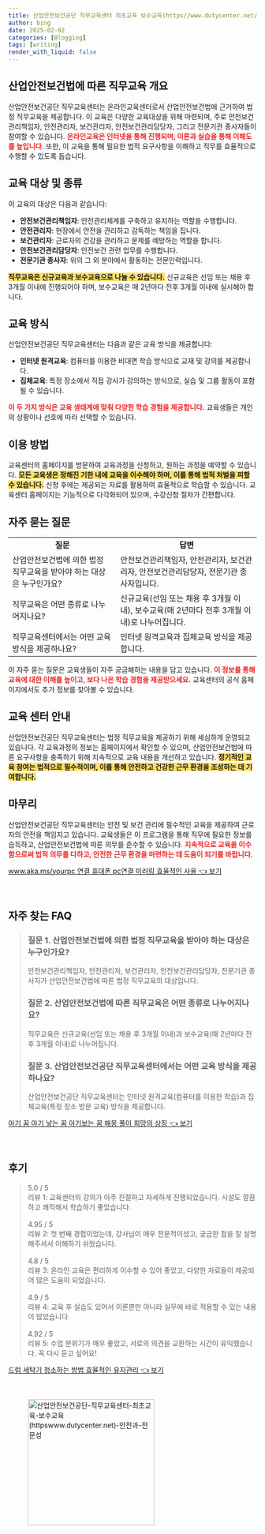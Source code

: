 ```yaml
---
title: 산업안전보건공단 직무교육센터 최초교육 보수교육(https//www.dutycenter.net/) 안전과 전문성
author: bing
date: 2025-02-02
categories: [Blogging]
tags: [writing]
render_with_liquid: false
---
```



<h2 id='산업안전보건법에 따른 직무교육 개요'>산업안전보건법에 따른 직무교육 개요</h2>

<p>산업안전보건공단 직무교육센터는 온라인교육센터로서 산업안전보건법에 근거하여 법정 직무교육을 제공합니다. 이 교육은 다양한 교육대상을 위해 마련되며, 주로 안전보건관리책임자, 안전관리자, 보건관리자, 안전보건관리담당자, 그리고 전문기관 종사자들이 참여할 수 있습니다. <b><span style="color: #ee2323;">온라인교육은 인터넷을 통해 진행되며, 이론과 실습을 통해 이해도를 높입니다.</span></b> 또한, 이 교육을 통해 필요한 법적 요구사항을 이해하고 직무를 효율적으로 수행할 수 있도록 돕습니다.</p>

<h2 id='교육 대상 및 종류'>교육 대상 및 종류</h2>

<p>이 교육의 대상은 다음과 같습니다:</p>

<ul>
    <li><b>안전보건관리책임자</b>: 안전관리체계를 구축하고 유지하는 역할을 수행합니다.</li>
    <li><b>안전관리자</b>: 현장에서 안전을 관리하고 감독하는 책임을 집니다.</li>
    <li><b>보건관리자</b>: 근로자의 건강을 관리하고 문제를 예방하는 역할을 합니다.</li>
    <li><b>안전보건관리담당자</b>: 안전보건 관련 업무를 수행합니다.</li>
    <li><b>전문기관 종사자</b>: 위의 그 외 분야에서 활동하는 전문인력입니다.</li>
</ul>

<p><b><span style="background-color: #ffe066;">직무교육은 신규교육과 보수교육으로 나눌 수 있습니다.</span></b> 신규교육은 선임 또는 채용 후 3개월 이내에 진행되어야 하며, 보수교육은 매 2년마다 전후 3개월 이내에 실시해야 합니다.</p>

<h2 id='교육 방식'>교육 방식</h2>

<p>산업안전보건공단 직무교육센터는 다음과 같은 교육 방식을 제공합니다:</p>

<ul>
    <li><b>인터넷 원격교육</b>: 컴퓨터를 이용한 비대면 학습 방식으로 교재 및 강의를 제공합니다.</li>
    <li><b>집체교육</b>: 특정 장소에서 직접 강사가 강의하는 방식으로, 실습 및 그룹 활동이 포함될 수 있습니다.</li>
</ul>

<p><b><span style="color: #ee2323;">이 두 가지 방식은 교육 생태계에 맞춰 다양한 학습 경험을 제공합니다.</span></b> 교육생들은 개인의 상황이나 선호에 따라 선택할 수 있습니다.</p>

<h2 id='이용 방법'>이용 방법</h2>

<p>교육센터의 홈페이지를 방문하여 교육과정을 신청하고, 원하는 과정을 예약할 수 있습니다. <b><span style="background-color: #ffe066;">모든 교육생은 정해진 기한 내에 교육을 이수해야 하며, 이를 통해 법적 처벌을 피할 수 있습니다.</span></b> 신청 후에는 제공되는 자료를 활용하여 효율적으로 학습할 수 있습니다. 교육센터 홈페이지는 기능적으로 다각화되어 있으며, 수강신청 절차가 간편합니다.</p>

<h2 id='자주 묻는 질문'>자주 묻는 질문</h2>

<table>
    <tr>
        <td style="text-align: center; height: 17px;"><b>질문</b></td>
        <td style="text-align: center; height: 17px;"><b>답변</b></td>
    </tr>
    <tr>
        <td>산업안전보건법에 의한 법정 직무교육을 받아야 하는 대상은 누구인가요?</td>
        <td>안전보건관리책임자, 안전관리자, 보건관리자, 안전보건관리담당자, 전문기관 종사자입니다.</td>
    </tr>
    <tr>
        <td>직무교육은 어떤 종류로 나누어지나요?</td>
        <td>신규교육(선임 또는 채용 후 3개월 이내), 보수교육(매 2년마다 전후 3개월 이내)로 나누어집니다.</td>
    </tr>
    <tr>
        <td>직무교육센터에서는 어떤 교육 방식을 제공하나요?</td>
        <td>인터넷 원격교육과 집체교육 방식을 제공합니다.</td>
    </tr>
</table>

<p>이 자주 묻는 질문은 교육생들이 자주 궁금해하는 내용을 담고 있습니다. <b><span style="color: #ee2323;">이 정보를 통해 교육에 대한 이해를 높이고, 보다 나은 학습 경험을 제공받으세요.</span></b> 교육센터의 공식 홈페이지에서도 추가 정보를 찾아볼 수 있습니다.</p>

<h2 id='교육 센터 안내'>교육 센터 안내</h2>

<p>산업안전보건공단 직무교육센터는 법정 직무교육을 제공하기 위해 세심하게 운영되고 있습니다. 각 교육과정의 정보는 홈페이지에서 확인할 수 있으며, 산업안전보건법에 따른 요구사항을 충족하기 위해 지속적으로 교육 내용을 개선하고 있습니다. <b><span style="background-color: #ffe066;">정기적인 교육 참여는 법적으로 필수적이며, 이를 통해 안전하고 건강한 근무 환경을 조성하는 데 기여합니다.</span></b></p>

<h2 id='마무리'>마무리</h2>

<p>산업안전보건공단 직무교육센터는 안전 및 보건 관리에 필수적인 교육을 제공하여 근로자의 안전을 책임지고 있습니다. 교육생들은 이 프로그램을 통해 직무에 필요한 정보를 습득하고, 산업안전보건법에 따른 의무를 준수할 수 있습니다. <b><span style="color: #ee2323;">지속적으로 교육을 이수함으로써 법적 의무를 다하고, 안전한 근무 환경을 마련하는 데 도움이 되기를 바랍니다.</span></b></p>


<p><a class="click-button" title="www.aka.ms/yourpc 연결 휴대폰 pc연결 미러링 효율적인 사용" href="https://adkhouse.github.io/posts/www.aka.msyourpc-%EC%97%B0%EA%B2%B0-%ED%9C%B4%EB%8C%80%ED%8F%B0-pc%EC%97%B0%EA%B2%B0-%EB%AF%B8%EB%9F%AC%EB%A7%81-%ED%9A%A8%EC%9C%A8%EC%A0%81%EC%9D%B8-%EC%82%AC%EC%9A%A9/" rel="dofollow">www.aka.ms/yourpc 연결 휴대폰 pc연결 미러링 효율적인 사용 👈 보기</a></p><br>
<h2 id='자주_찾는_FAQ'>자주 찾는 FAQ</h2>
<div itemscope="" itemtype="https://schema.org/FAQPage"> 
<blockquote> 
<div itemscope="" itemprop="mainEntity" itemtype="https://schema.org/Question"> 
<h3 itemprop="name">질문 1. 산업안전보건법에 의한 법정 직무교육을 받아야 하는 대상은 누구인가요?</h3> 
<div itemscope="" itemprop="acceptedAnswer" itemtype="https://schema.org/Answer"> 
<span itemprop="text"> 
<p>안전보건관리책임자, 안전관리자, 보건관리자, 안전보건관리담당자, 전문기관 종사자가 산업안전보건법에 따른 법정 직무교육의 대상입니다.</p> 
</span> 
</div> 
</div> 
<div itemscope="" itemprop="mainEntity" itemtype="https://schema.org/Question"> 
<h3 itemprop="name">질문 2. 산업안전보건법에 따른 직무교육은 어떤 종류로 나누어지나요?</h3> 
<div itemscope="" itemprop="acceptedAnswer" itemtype="https://schema.org/Answer"> 
<span itemprop="text"> 
<p>직무교육은 신규교육(선임 또는 채용 후 3개월 이내)과 보수교육(매 2년마다 전후 3개월 이내)로 나누어집니다.</p> 
</span> 
</div> 
</div> 
<div itemscope="" itemprop="mainEntity" itemtype="https://schema.org/Question"> 
<h3 itemprop="name">질문 3. 산업안전보건공단 직무교육센터에서는 어떤 교육 방식을 제공하나요?</h3> 
<div itemscope="" itemprop="acceptedAnswer" itemtype="https://schema.org/Answer"> 
<span itemprop="text"> 
<p>산업안전보건공단 직무교육센터는 인터넷 원격교육(컴퓨터를 이용한 학습)과 집체교육(특정 장소 방문 교육) 방식을 제공합니다.</p> 
</span> 
</div> 
</div> 
</blockquote> 
</div>
<p><a class="click-button" title="아기 꿈 아기 낳는 꿈 아기보는 꿈 해몽 풀이 희망의 상징" href="https://adkhouse.github.io/posts/%EC%95%84%EA%B8%B0-%EA%BF%88-%EC%95%84%EA%B8%B0-%EB%82%B3%EB%8A%94-%EA%BF%88-%EC%95%84%EA%B8%B0%EB%B3%B4%EB%8A%94-%EA%BF%88-%ED%95%B4%EB%AA%BD-%ED%92%80%EC%9D%B4-%ED%9D%AC%EB%A7%9D%EC%9D%98-%EC%83%81%EC%A7%95/" rel="dofollow">아기 꿈 아기 낳는 꿈 아기보는 꿈 해몽 풀이 희망의 상징 👈 보기</a></p><br>
<h2 id='후기'>후기</h2>
<div itemscope itemtype="https://schema.org/Product">
  <blockquote>
  <div itemprop="review" itemscope itemtype="https://schema.org/Review">
      <div itemprop="reviewRating" itemscope itemtype="https://schema.org/Rating"> <span itemprop="ratingValue">5.0</span> / <span itemprop="bestRating">5</span> </div>
      <span itemprop="reviewBody">리뷰 1: 교육센터의 강의가 아주 친절하고 자세하게 진행되었습니다. 시설도 깔끔하고 쾌적해서 학습하기 좋았습니다.</span>
  </div>
  <br>
  <div itemprop="review" itemscope itemtype="https://schema.org/Review">
      <div itemprop="reviewRating" itemscope itemtype="https://schema.org/Rating"> <span itemprop="ratingValue">4.95</span> / <span itemprop="bestRating">5</span> </div>
      <span itemprop="reviewBody">리뷰 2: 첫 번째 경험이었는데, 강사님이 매우 전문적이셨고, 궁금한 점을 잘 설명해주셔서 이해하기 쉬웠습니다.</span>
  </div>
  <br>
  <div itemprop="review" itemscope itemtype="https://schema.org/Review">
      <div itemprop="reviewRating" itemscope itemtype="https://schema.org/Rating"> <span itemprop="ratingValue">4.8</span> / <span itemprop="bestRating">5</span> </div>
      <span itemprop="reviewBody">리뷰 3: 온라인 교육은 편리하게 이수할 수 있어 좋았고, 다양한 자료들이 제공되어 많은 도움이 되었습니다.</span>
  </div>
  <br>
  <div itemprop="review" itemscope itemtype="https://schema.org/Review">
      <div itemprop="reviewRating" itemscope itemtype="https://schema.org/Rating"> <span itemprop="ratingValue">4.9</span> / <span itemprop="bestRating">5</span> </div>
      <span itemprop="reviewBody">리뷰 4: 교육 후 실습도 있어서 이론뿐만 아니라 실무에 바로 적용할 수 있는 내용이 많았습니다.</span>
  </div>
  <br>
  <div itemprop="review" itemscope itemtype="https://schema.org/Review">
      <div itemprop="reviewRating" itemscope itemtype="https://schema.org/Rating"> <span itemprop="ratingValue">4.92</span> / <span itemprop="bestRating">5</span> </div>
      <span itemprop="reviewBody">리뷰 5: 수업 분위기가 매우 좋았고, 서로의 의견을 교환하는 시간이 유익했습니다. 꼭 다시 듣고 싶어요!</span>
  </div>
  </blockquote>
</div>
<p><a class="click-button" title="드럼 세탁기 청소하는 방법 효율적인 유지관리" href="https://adkhouse.github.io/posts/%EB%93%9C%EB%9F%BC-%EC%84%B8%ED%83%81%EA%B8%B0-%EC%B2%AD%EC%86%8C%ED%95%98%EB%8A%94-%EB%B0%A9%EB%B2%95-%ED%9A%A8%EC%9C%A8%EC%A0%81%EC%9D%B8-%EC%9C%A0%EC%A7%80%EA%B4%80%EB%A6%AC/" rel="dofollow">드럼 세탁기 청소하는 방법 효율적인 유지관리 👈 보기</a></p><br>
<figure class="image"><img src="https://adkhouse.github.io/assets/img/thumbnail/산업안전보건공단-직무교육센터-최초교육-보수교육(httpswww.dutycenter.net)-안전과-전문성.webp" alt="산업안전보건공단-직무교육센터-최초교육-보수교육(httpswww.dutycenter.net)-안전과-전문성" width="256" height="256"></figure>